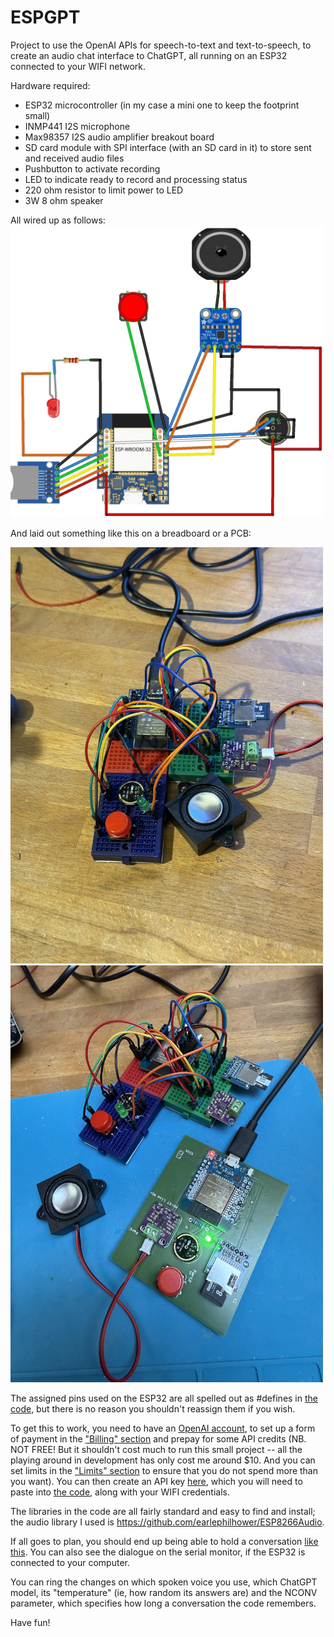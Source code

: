 # ESPGPT
Project to use the OpenAI APIs for speech-to-text and text-to-speech, to create an audio chat interface to ChatGPT, all running on an ESP32 connected to your WIFI network.

Hardware required:
<ul>
  <li> ESP32 microcontroller (in my case a mini one to keep the footprint small)</li>
  <li> INMP441 I2S microphone</li>
  <li> Max98357 I2S audio amplifier breakout board</li>
  <li> SD card module with SPI interface (with an SD card in it) to store sent and received audio files</li>
  <li> Pushbutton to activate recording </li>
  <li> LED to indicate ready to record and processing status</li>
  <li> 220 ohm resistor to limit power to LED </li>
  <li> 3W 8 ohm speaker</li>
</ul>
All wired up as follows:

<img src=ESPGPTtidy.jpg width=500>

And laid out something like this on a breadboard or a PCB:

<img src=ESPGPTphoto.jpg width=500>  <img src=ESPGPTPCB.JPG width=500> 

The assigned pins used on the ESP32 are all spelled out as #defines in <A href=ESPGPTcode.ino>the code</a>, but there is no reason you shouldn't reassign them if you wish.

To get this to work, you need to have an <A href= https://platform.openai.com/account/>OpenAI account</a>, to set up a form of payment in the <A href=https://platform.openai.com/settings/organization/billing/overview> "Billing" section</a> and prepay for some API credits (NB. NOT FREE! But it shouldn't cost much to run this small project -- all the playing around in development has only cost me around $10. And you can set limits in the <A href=https://platform.openai.com/settings/organization/limits>"Limits" section</a> to ensure that you do not spend more than you want).  You can then create an API key <A href=https://platform.openai.com/api-keys>here</a>, which you will need to paste into <A href=ESPGPTcode.ino>the code</a>, along with your WIFI credentials.

The libraries in the code are all fairly standard and easy to find and install; the audio library I used is https://github.com/earlephilhower/ESP8266Audio.

If all goes to plan, you should end up being able to hold a conversation <A href=ESPGPT.mov>like this</a>. You can also see the dialogue on the serial monitor, if the ESP32 is connected to your computer.

You can ring the changes on which spoken voice you use, which ChatGPT model, its "temperature" (ie, how random its answers are) and the NCONV parameter, which specifies how long a conversation the code remembers.

Have fun!
